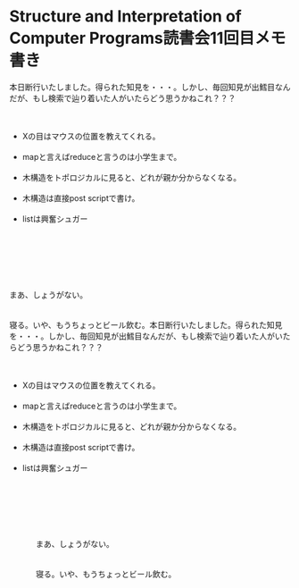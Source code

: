 # <!--:ja-->Structure and Interpretation of Computer Programs読書会11回目メモ書き<!--:-->
<!--:ja-->本日断行いたしました。得られた知見を・・・。しかし、毎回知見が出鱈目なんだが、もし検索で辿り着いた人がいたらどう思うかねこれ？？？<br />
<br />
<ul id="jokelist"><br />
<li>Xの目はマウスの位置を教えてくれる。</li><br />
<li>mapと言えばreduceと言うのは小学生まで。</li><br />
<li>木構造をトポロジカルに見ると、どれが親か分からなくなる。</li><br />
<li>木構造は直接post scriptで書け。</li><br />
<li>listは興奮シュガー</li><br />
</ul><br />
<br />
<br />
<br/><br />
まあ、しょうがない。<br />
<br />
<br />
寝る。いや、もうちょっとビール飲む。<!--:--><!--:en-->本日断行いたしました。得られた知見を・・・。しかし、毎回知見が出鱈目なんだが、もし検索で辿り着いた人がいたらどう思うかねこれ？？？<br />
<br />
<ul><br />
<li>Xの目はマウスの位置を教えてくれる。</li><br />
<li>mapと言えばreduceと言うのは小学生まで。</li><br />
<li>木構造をトポロジカルに見ると、どれが親か分からなくなる。</li><br />
<li>木構造は直接post scriptで書け。</li><br />
<li>listは興奮シュガー</li><br />
<ul><br />
<br />
<br />
<br/><br />
まあ、しょうがない。<br />
<br />
<br />
寝る。いや、もうちょっとビール飲む。<!--:-->
